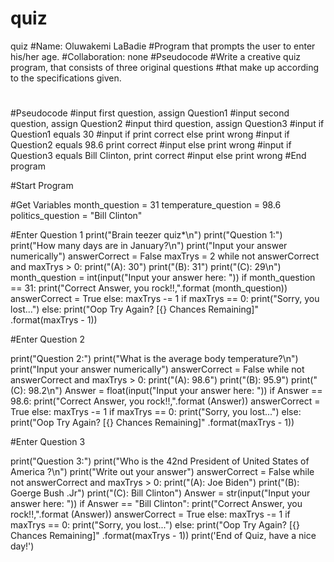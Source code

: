 # quiz
quiz
#Name: Oluwakemi LaBadie
#Program that prompts the user to enter his/her age.
#Collaboration: none
#Pseudocode
#Write a creative quiz program, that consists of three original questions
#that make up according to the specifications given.
#
#Pseudocode
#input first question, assign Question1
#input second question, assign Question2
#input third question, assign Question3
#input if Question1 equals 30
#input if print correct else print wrong
#input if Question2 equals 98.6 print correct
#input else print wrong
#input if Question3 equals Bill Clinton, print correct
#input else print wrong
#End program

#Start Program

#Get Variables
month_question = 31
temperature_question = 98.6
politics_question = "Bill Clinton"

#Enter Question 1
print("Brain teezer quiz*\n")
print("Question 1:")
print("How many days are in January?\n")
print("Input your answer numerically")
answerCorrect = False
maxTrys = 2
while not answerCorrect and maxTrys > 0:
    print("(A): 30")
    print("(B): 31")
    print("(C): 29\n")
    month_question = int(input("Input your answer here: "))
    if month_question == 31:
        print("Correct Answer, you rock!!,".format (month_question))
        answerCorrect = True
    else:
        maxTrys -= 1
        if maxTrys == 0:
            print("Sorry, you lost...")
        else:
            print("Oop Try Again? [{} Chances Remaining]" .format(maxTrys - 1))
            
#Enter Question 2

print("Question 2:")
print("What is the average body temperature?\n")
print("Input your answer numerically")
answerCorrect = False
while not answerCorrect and maxTrys > 0:
    print("(A): 98.6")
    print("(B): 95.9")
    print("(C): 98.2\n")
    Answer = float(input("Input your answer here: "))
    if Answer == 98.6:
        print("Correct Answer, you rock!!,".format (Answer))
        answerCorrect = True
    else:
        maxTrys -= 1
        if maxTrys == 0:
            print("Sorry, you lost...")
        else:
            print("Oop Try Again? [{} Chances Remaining]" .format(maxTrys - 1))           
    
#Enter Question 3

print("Question 3:")
print("Who is the 42nd President of United States of America ?\n")
print("Write out your answer")
answerCorrect = False
while not answerCorrect and maxTrys > 0:
    print("(A): Joe Biden")
    print("(B): Goerge Bush .Jr")
    print("(C): Bill Clinton")
    Answer = str(input("Input your answer here: "))
    if Answer == "Bill Clinton":
        print("Correct Answer, you rock!!,".format (Answer))
        answerCorrect = True
    else:
        maxTrys -= 1
        if maxTrys == 0:
            print("Sorry, you lost...")
        else:
            print("Oop Try Again? [{} Chances Remaining]" .format(maxTrys - 1))
             print('End of Quiz, have a nice day!')
    

    
